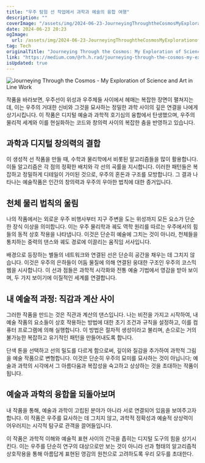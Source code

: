 ```yaml
---
title: "우주 탐험 선 작업에서 과학과 예술의 융합 여행"
description: ""
coverImage: "/assets/img/2024-06-23-JourneyingThroughtheCosmosMyExplorationofScienceandArtinLineWork_0.png"
date: 2024-06-23 20:23
ogImage:
  url: /assets/img/2024-06-23-JourneyingThroughtheCosmosMyExplorationofScienceandArtinLineWork_0.png
tag: Tech
originalTitle: "Journeying Through the Cosmos: My Exploration of Science and Art in Line Work"
link: "https://medium.com/@rh.h.rad/journeying-through-the-cosmos-my-exploration-of-science-and-art-in-line-work-acc8c38005e5"
isUpdated: true
---
```


![Journeying Through the Cosmos - My Exploration of Science and Art in Line Work](/assets/img/2024-06-23-JourneyingThroughtheCosmosMyExplorationofScienceandArtinLineWork_0.png)

작품을 바라보면, 우주선이 위성과 우주체들 사이에서 헤매는 복잡한 장면이 펼쳐지는데, 이는 우주의 거대한 신비와 그것을 묘사하는 정밀한 과학 사이의 깊은 연결을 나에게 상기시킵니다. 이 작품은 디지털 예술과 과학적 호기심의 융합에서 탄생했으며, 우주의 물리적 세계와 이를 현실화하는 코드와 창의력 사이의 복잡한 춤을 반영하고 있습니다.

## 과학과 디지털 창의력의 결합

이 생성적 선 작품을 만들 때, 수학과 물리학에서 비롯된 알고리즘들을 많이 활용합니다. 이들 알고리즘은 각 점의 정확한 배치와 각 선의 곡률을 지시합니다. 이러한 패턴들은 복잡하고 정밀하게 디테일이 가미된 것으로, 우주의 혼돈과 구조를 모방합니다. 그 결과 나타나는 예술작품은 인간의 창의력과 우주의 우아한 법칙에 대한 증거입니다.

<!-- cozy-coder - 수평 -->

<ins class="adsbygoogle"
     style="display:block"
     data-ad-client="ca-pub-4877378276818686"
     data-ad-slot="1107185301"
     data-ad-format="auto"
     data-full-width-responsive="true"></ins>

<script>
     (adsbygoogle = window.adsbygoogle || []).push({});
</script>

## 천체 물리 법칙의 울림

나의 작품에서는 외로운 우주 비행사부터 지구 주변을 도는 위성까지 모든 요소가 단순한 장식 이상을 의미합니다. 이는 우주 물리학과 궤도 역학 원리를 따르는 우주에서의 힘들의 동적 상호 작용을 나타냅니다. 이것은 단순히 예술에 그치는 것이 아니라, 천체들을 통치하는 중력의 댄스와 궤도 경로에 이끌리는 움직임 서사입니다.

배경으로 등장하는 별들의 네트워크와 연결된 선은 단순히 공간을 채우는 데 그치지 않습니다. 이것은 우주의 은하들이 어둠 물질에 의해 연결된 웅대한 구조인 우주의 코스믹 웹을 시사합니다. 이 선과 점들은 과학적 시각화와 전통 예술 기법에서 영감을 받아 보이며, 두 가지 보이기에 이질적인 세계를 연결합니다.

## 내 예술적 과정: 직감과 계산 사이

<!-- cozy-coder - 수평 -->

<ins class="adsbygoogle"
     style="display:block"
     data-ad-client="ca-pub-4877378276818686"
     data-ad-slot="1107185301"
     data-ad-format="auto"
     data-full-width-responsive="true"></ins>

<script>
     (adsbygoogle = window.adsbygoogle || []).push({});
</script>

그러한 작품을 만드는 것은 직관과 계산의 댄스입니다. 나는 비전을 가지고 시작하여, 내 예술 작품의 요소들이 상호 작용하는 방법에 대한 초기 조건과 규칙을 설정하고, 이를 컴퓨터 프로그램에 의해 실행합니다. 이 방법은 절차적 생성이라고 불리며, 손으로는 거의 불가능한 복잡하고 유기적인 패턴을 만들어내도록 합니다.

단색 톤을 선택하고 선의 밀도를 다르게 함으로써, 깊이와 질감을 추가하여 과학적 그림을 예술 작품으로 변형합니다. 이것은 단순히 우주의 묘미를 묘사하는 것이 아닙니다; 예술과 과학의 시각에서 그 아름다움과 복잡성을 숙고하고 상상하는 것을 초대하는 작품이 됩니다.

## 예술과 과학의 융합을 되돌아보며

내 작품을 통해, 예술과 과학이 고립된 분야가 아니라 서로 연결되어 있음을 보여주고자 합니다. 이 작품은 우주를 묘사하는 데 그치지 않고, 과학적 정확성과 예술적 상상력이 어우러지는 시각적 탐구로 관객을 끌어들입니다.

<!-- cozy-coder - 수평 -->

<ins class="adsbygoogle"
     style="display:block"
     data-ad-client="ca-pub-4877378276818686"
     data-ad-slot="1107185301"
     data-ad-format="auto"
     data-full-width-responsive="true"></ins>

<script>
     (adsbygoogle = window.adsbygoogle || []).push({});
</script>

이 작품은 과학적 이해와 예술적 표현 사이의 간극을 좁히는 디지털 도구의 힘을 상기시킨다. 이는 우주를 단순히 연구의 대상으로만 보는 것이 아니라 선과 형태의 알고리즘적 상호작용을 통해 아름답게 표현된 영감의 원천으로 고려하도록 우리 모두를 초대한다.
